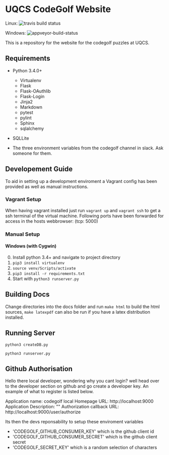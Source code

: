 UQCS CodeGolf Website
=====================

Linux: ![travis build status](https://travis-ci.org/UQComputingSociety/codegolf.svg?branch=master)

Windows: ![appveyor-build-status](https://ci.appveyor.com/api/projects/status/github/UQComputingSociety/codegolf?branch=master&svg=true)

This is a repository for the website for the codegolf puzzles at UQCS.

## Requirements

* Python 3.4.0+
    * Virtualenv
    * Flask
    * Flask-OAuthlib
    * Flask-Login
    * Jinja2
    * Markdown
    * pytest
    * pylint
    * Sphinx
    * sqlalchemy

* SQLLite

* The three environment variables from the codegolf channel in slack. Ask someone for them.

## Developement Guide

To aid in setting up a development enviroment a Vagrant config has been provided as well as manual instructions.

### Vagrant Setup

When having vagrant installed just run `vagrant up` and `vagrant ssh` to get a ssh terminal of the virtual machine.
Following ports have been forwarded for access in the hosts webbrowser: (tcp: 5000)

### Manual Setup

#### Windows (with Cygwin)

0. Install python 3.4+ and navigate to project directory
1. `pip3 install virtualenv`
2. `source venv/Scripts/activate`
3. `pip3 install -r requirements.txt`
4. Start with `python3 runserver.py`

## Building Docs

Change directories into the docs folder and run `make html` to build the html sources, `make latexpdf` can also be run if
you have a latex distribution installed.

## Running Server

`python3 createDB.py`

`python3 runserver.py`


## Github Authorisation

Hello there local developer, wondering why you cant login? well head over to the developer section on 
github and go create a developer key. An example of what to register is listed below.

Application name: codegolf local
Homepage URL: http://localhost:9000
Application Description: ""
Authorization callback URL: http://localhost:9000/user/authorize

Its then the devs reponsability to setup these enviroment variables

* 'CODEGOLF_GITHUB_CONSUMER_KEY' which is the github client id
* 'CODEGOLF_GITHUB_CONSUMER_SECRET' which is the github client secret
* 'CODEGOLF_SECRET_KEY' which is a random selection of characters
